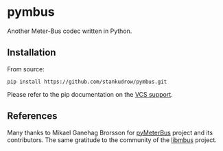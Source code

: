 # pymbus

Another Meter-Bus codec written in Python.

## Installation

From source:

```shell
pip install https://github.com/stankudrow/pymbus.git
```

Please refer to the pip documentation on the [VCS support](https://pip.pypa.io/en/stable/topics/vcs-support/).

## References

Many thanks to Mikael Ganehag Brorsson for [pyMeterBus](https://github.com/ganehag/pyMeterBus) project and its contributors.
The same gratitude to the community of the [libmbus](https://github.com/rscada/libmbus) project.

